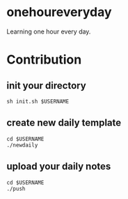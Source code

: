 # onehoureveryday
Learning one hour every day.

# Contribution
## init your directory
```
sh init.sh $USERNAME
```
## create new daily template
```
cd $USERNAME
./newdaily
```

## upload your daily notes
```
cd $USERNAME
./push
```
